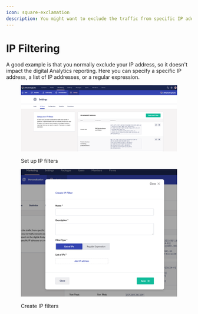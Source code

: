 ```yaml
---
icon: square-exclamation
description: You might want to exclude the traffic from specific IP addresses.
---
```


# IP Filtering

A good example is that you normally exclude your IP address, so it doesn't impact the digital Analytics reporting. Here you can specify a specific IP address, a list of IP addresses, or a regular expression.

<figure><img src="../../.gitbook/assets/image (1) (1).png" alt="Set up IP filters"><figcaption><p>Set up IP filters</p></figcaption></figure>

<figure><img src="../../.gitbook/assets/image (2) (1).png" alt="Create IP filters"><figcaption><p>Create IP filters</p></figcaption></figure>
